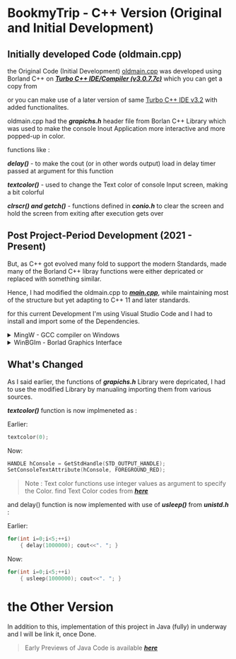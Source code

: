 # BookmyTrip - C++ Version (Original and Initial Development)

## Initially developed Code (oldmain.cpp)

the Original Code (Initial Development) [oldmain.cpp](https://github.com/abhinavbharadwajr/bookmytrip/tree/main/project.cppfol/oldmain.cpp) was developed using Borland C++ on ***[Turbo C++ IDE/Compiler (v3.0.7.7c)](https://github.com/abhinavbharadwajr/bookmytrip/tree/main/project.cppfol/cpp.sources)*** which you can get a copy from 

or you can make use of a later version of same [Turbo C++ IDE v3.2](https://github.com/vineetchoudhary/turbocpp/releases/download/v3.2/Turbo.C.3.2.zip?raw=true&after=https://developerinsider.co/c-and-cpp-insider/) with added functionalites.

oldmain.cpp had the ***grapichs.h*** header file from Borlan C++ Library which was used to make the console Inout Application more interactive and more popped-up in color.

functions like :

***delay()*** - to make the cout (or in other words output) load in delay timer passed at argument for this function

***textcolor()*** -  used to change the Text color of console Input screen, making a bit colorful

***clrscr() and getch()*** - functions defined in ***conio.h*** to clear the screen and hold the screen from exiting after execution gets over

## Post Project-Period Development (2021 - Present)

But, as C++ got evolved many fold to support the modern Standards, made many of the Borland C++ libray functions were either depricated or replaced with something similar.

Hence, I had modified the oldmain.cpp to ***[main.cpp](https://github.com/abhinavbharadwajr/bookmytrip/tree/main/project.cppfol/main.cpp)***, while maintaining most of the structure but yet adapting to C++ 11 and later standards.

for this current Development I'm using Visual Studio Code and I had to install and import some of the Dependencies.

<details> <summary> MingW - GCC compiler on Windows </summary>
<p>

***[MingW](https://www.mingw-w64.org/)***, formerly mingw32, is a free and open source software development environment to create Microsoft Windows applications. MingW is implement as [Cygwin](https://cygwin.com/),  is a Unix-like environment and command-line interface for Microsoft Windows.

[How to setup MingW for Visual Studio Code](https://code.visualstudio.com/docs/cpp/config-mingw)

[How to setup MingW for Eclipse IDE](https://www.eclipse.org/4diac/documentation/html/installation/minGW.html)

<p>
</details>

<details> <summary> WinBGIm  - Borlad Graphics Interface</summary>
<p>

**[WinBGIm](https://winbgim.codecutter.org/)** is is a Windows C++ graphics library based on the classic Borland Graphics Interface (originally distributed with Borland’s Turbo Pascal and later with their Turbo C compilers).

> oldmain.cpp requires all the Classic Libraries from Borland Turbo C/C++. 

to integrate WinBGIm to MingW (GCC Compiler) download the [WinBGIm 6.0 library](http://winbgim.codecutter.org/V6_0/WinBGIm_Library6_0_Nov2005.zip) and : 
		1. Copy headers winbgim.h, and  graphics.h To your MingW #include directory.
		2. Copy library libbgi.a to your MingW lib directory.

> You can find the Various implementation of WinBGIm [here](https://home.cs.colorado.edu/~main/bgi/install.html)

> Alternatively you can follow this StackOverFlow [Thread](https://stackoverflow.com/questions/19537564/can-gcc-compile-graphics-h-or-will-graphic-h-only-compile-with-the-borlan-turbo) too.

<p>
</details>

## What's Changed

As I said earlier, the functions of ***grapichs.h*** Library were depricated, I had to use the modified Library by manualing importing them from various sources.

***textcolor()*** function is now implmeneted as :

Earlier:
```c++
textcolor(0); 
```

Now:
```c++
HANDLE hConsole = GetStdHandle(STD_OUTPUT_HANDLE);
SetConsoleTextAttribute(hConsole, FOREGROUND_RED);
```
> Note : Text color functions use integer values as argument to specify the Color. find Text Color codes from ***[here](https://www.programmingsimplified.com/c/graphics.h/colors)***

and delay() function is now implemented with use of ***usleep()*** from ***unistd.h*** :

Earlier:
```c++
for(int i=0;i<5;++i)
	{ delay(1000000); cout<<". "; }
```

Now:
```c++
for(int i=0;i<5;++i)
	{ usleep(1000000); cout<<". "; }
```
	
# the Other Version

In addition to this, implementation of this project in Java (fully) in underway and I will be link it, once Done.

> Early Previews of Java Code is available ***[here](https://github.com/abhinavbharadwajr/bookmytrip/tree/main/project.javafol)***